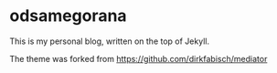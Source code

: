 odsamegorana
============

This is my personal blog, written on the top of Jekyll.

The theme was forked from https://github.com/dirkfabisch/mediator
